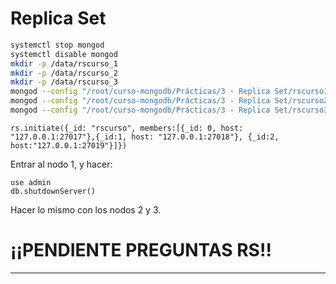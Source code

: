 # Replica Set
```bash
systemctl stop mongod
systemctl disable mongod
mkdir -p /data/rscurso_1
mkdir -p /data/rscurso_2
mkdir -p /data/rscurso_3
mongod --config "/root/curso-mongodb/Prácticas/3 - Replica Set/rscurso1.conf"
mongod --config "/root/curso-mongodb/Prácticas/3 - Replica Set/rscurso2.conf"
mongod --config "/root/curso-mongodb/Prácticas/3 - Replica Set/rscurso3.conf"
```

```
rs.initiate({_id: "rscurso", members:[{_id: 0, host: "127.0.0.1:27017"},{_id:1, host: "127.0.0.1:27018"}, {_id:2, host:"127.0.0.1:27019"}]})
```

Entrar al nodo 1, y hacer:
```
use admin
db.shutdownServer()
```
Hacer lo mismo con los nodos 2 y 3.

# ¡¡PENDIENTE PREGUNTAS RS!!


---
